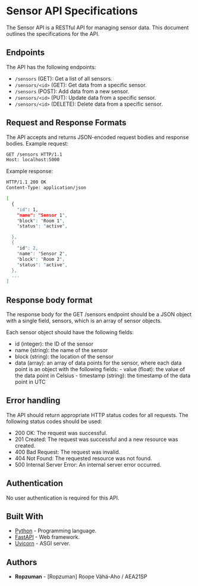 # Sensor API Specifications

The Sensor API is a RESTful API for managing sensor data. This document outlines the specifications for the API.

## Endpoints

The API has the following endpoints:

- `/sensors` (GET): Get a list of all sensors.
- `/sensors/<id>` (GET): Get data from a specific sensor.
- `/sensors` (POST): Add data from a new sensor.
- `/sensors/<id>` (PUT): Update data from a specific sensor.
- `/sensors/<id>` (DELETE): Delete data from a specific sensor.

## Request and Response Formats

The API accepts and returns JSON-encoded request bodies and response bodies.
Example request:

``` bash
GET /sensors HTTP/1.1
Host: localhost:5000
```

Example response:

``` bash
HTTP/1.1 200 OK
Content-Type: application/json

[
  {
    "id": 1,
    "name": "Sensor 1",
    "block": "Room 1",
    "status": "active",

  },
  {
    "id": 2,
    "name": "Sensor 2",
    "block": "Room 2",
    "status": "active",
  },
  ...
]
```

## Response body format

The response body for the GET /sensors endpoint should be a JSON object with a single field, sensors, which is an array of sensor objects.

Each sensor object should have the following fields:

- id (integer): the ID of the sensor
- name (string): the name of the sensor
- block (string): the location of the sensor
- data (array): an array of data points for the sensor, where each data point is an object with the following fields:
      - value (float): the value of the data point in Celsius
      - timestamp (string): the timestamp of the data point in UTC

## Error handling

The API should return appropriate HTTP status codes for all requests. The following status codes should be used:

- 200 OK: The request was successful.
- 201 Created: The request was successful and a new resource was created.
- 400 Bad Request: The request was invalid.
- 404 Not Found: The requested resource was not found.
- 500 Internal Server Error: An internal server error occurred.

## Authentication

No user authentication is required for this API.

## Built With

- [Python](https://www.python.org/) - Programming language.
- [FastAPI](https://fastapi.tiangolo.com/) - Web framework.
- [Uvicorn](https://www.uvicorn.org/) - ASGI server.

## Authors

- **Ropzuman** - [Ropzuman] Roope Vähä-Aho / AEA21SP
